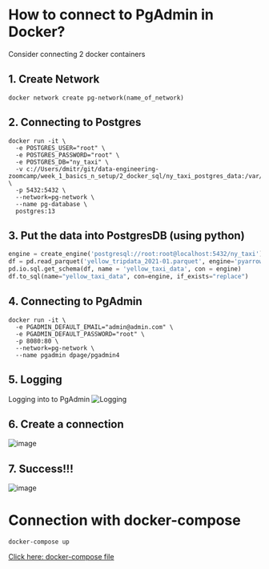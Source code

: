 
# How to connect to PgAdmin in Docker?

Consider connecting 2 docker containers

## 1. Create Network

```docker
docker network create pg-network(name_of_network)
```

## 2. Connecting to Postgres

```docker
docker run -it \
  -e POSTGRES_USER="root" \
  -e POSTGRES_PASSWORD="root" \
  -e POSTGRES_DB="ny_taxi" \
  -v c://Users/dmitr/git/data-engineering-zoomcamp/week_1_basics_n_setup/2_docker_sql/ny_taxi_postgres_data:/var/lib/postgresql/data \
  -p 5432:5432 \ 
  --network=pg-network \ 
  --name pg-database \
  postgres:13
```

## 3. Put the data into PostgresDB (using python)

```python
engine = create_engine('postgresql://root:root@localhost:5432/ny_taxi')
df = pd.read_parquet('yellow_tripdata_2021-01.parquet', engine='pyarrow')
pd.io.sql.get_schema(df, name = 'yellow_taxi_data', con = engine)
df.to_sql(name="yellow_taxi_data", con=engine, if_exists="replace")
```
## 4. Connecting to PgAdmin

```docker
docker run -it \
  -e PGADMIN_DEFAULT_EMAIL="admin@admin.com" \
  -e PGADMIN_DEFAULT_PASSWORD="root" \
  -p 8080:80 \
  --network=pg-network \
  --name pgadmin dpage/pgadmin4
```

## 5. Logging 
Logging into to PgAdmin 
![Logging](https://user-images.githubusercontent.com/55916170/181265341-3a8dc817-f332-4f3b-8b22-f6ef7fe0f634.png)

## 6. Create a connection 
![image](https://user-images.githubusercontent.com/55916170/181265984-3344a392-3ccd-4c96-8f4b-b8314d506b20.png)

## 7. Success!!!
![image](https://user-images.githubusercontent.com/55916170/181266778-b2e16c84-7bd0-4291-8725-600d2b19da04.png)

# Connection with docker-compose
```docker
docker-compose up
```

[Click here: docker-compose file](https://github.com/prosimpleee/data_engineering_/blob/main/data-engineering-zoomcamp/week_1_basics_n_setup/docker-compose.yaml)







